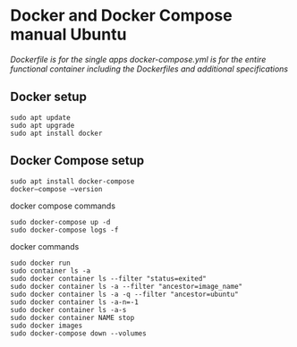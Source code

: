 # Docker and Docker Compose manual Ubuntu

_Dockerfile is for the single apps_
_docker-compose.yml is for the entire functional container including the Dockerfiles and additional specifications_

## Docker setup
```console
sudo apt update
sudo apt upgrade
sudo apt install docker
```
## Docker Compose setup
```console
sudo apt install docker-compose
docker–compose –version
```
docker compose commands
```console
sudo docker-compose up -d
sudo docker-compose logs -f
```
docker commands
```console
sudo docker run
sudo container ls -a
sudo docker container ls --filter "status=exited"
sudo docker container ls -a --filter "ancestor=image_name"
sudo docker container ls -a -q --filter "ancestor=ubuntu"
sudo docker container ls -a-n=-1
sudo docker container ls -a-s
sudo docker container NAME stop
sudo docker images
sudo docker-compose down --volumes

```
